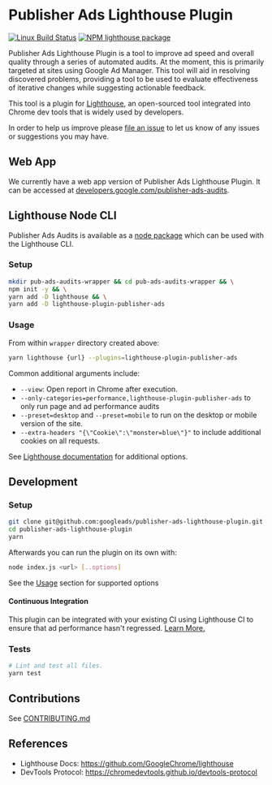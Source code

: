 # Publisher Ads Lighthouse Plugin
[![Linux Build Status](https://img.shields.io/travis/googleads/publisher-ads-lighthouse-plugin/master.svg)](https://travis-ci.org/googleads/publisher-ads-lighthouse-plugin)
[![NPM lighthouse package](https://img.shields.io/npm/v/lighthouse-plugin-publisher-ads.svg)](https://npmjs.org/package/lighthouse-plugin-publisher-ads)

Publisher Ads Lighthouse Plugin is a tool to improve ad speed and overall quality through a series of automated audits. At the moment, this is primarily targeted at sites using Google Ad Manager. This tool will aid in resolving discovered problems, providing a tool to be used to evaluate effectiveness of iterative changes while suggesting actionable feedback.

This tool is a plugin for [Lighthouse](https://github.com/GoogleChrome/lighthouse), an open-sourced tool integrated into Chrome dev tools that is widely used by developers.

In order to help us improve please [file an issue](https://github.com/googleads/publisher-ads-lighthouse-plugin/issues) to let us know of any issues or suggestions you may have.

## Web App

We currently have a web app version of Publisher Ads Lighthouse Plugin. It can be accessed at [developers.google.com/publisher-ads-audits](https://developers.google.com/publisher-ads-audits/).

## Lighthouse Node CLI

Publisher Ads Audits is available as a [node package](https://npmjs.org/package/lighthouse-plugin-publisher-ads) which can be used with the Lighthouse CLI.

### Setup

```sh
mkdir pub-ads-audits-wrapper && cd pub-ads-audits-wrapper && \
npm init -y && \
yarn add -D lighthouse && \
yarn add -D lighthouse-plugin-publisher-ads
```

### Usage

From within `wrapper` directory created above:

```sh
yarn lighthouse {url} --plugins=lighthouse-plugin-publisher-ads
```

Common additional arguments include:

-   `--view`: Open report in Chrome after execution.
-   `--only-categories=performance,lighthouse-plugin-publisher-ads` to only run page and ad performance audits
-   `--preset=desktop` and `--preset=mobile` to run on the desktop or mobile version of the site.
-   `--extra-headers "{\"Cookie\":\"monster=blue\"}"` to include additional
    cookies on all requests.

See [Lighthouse documentation](https://github.com/GoogleChrome/lighthouse/#cli-options) for additional options.

## Development

### Setup

```sh
git clone git@github.com:googleads/publisher-ads-lighthouse-plugin.git
cd publisher-ads-lighthouse-plugin
yarn
```

Afterwards you can run the plugin on its own with:

```sh
node index.js <url> [..options]
```

See the [Usage](#usage) section for supported options

#### Continuous Integration

This plugin can be integrated with your existing CI using Lighthouse CI to 
ensure that ad performance hasn't regressed. 
[Learn More.](https://github.com/googleads/publisher-ads-lighthouse-plugin/blob/master/lighthouse-ci/README.md)

### Tests
```sh
# Lint and test all files.
yarn test
```


## Contributions

See [CONTRIBUTING.md](https://github.com/googleads/publisher-ads-lighthouse-plugin/blob/master/CONTRIBUTING.md)




## References

-   Lighthouse Docs: https://github.com/GoogleChrome/lighthouse
-   DevTools Protocol: https://chromedevtools.github.io/devtools-protocol
